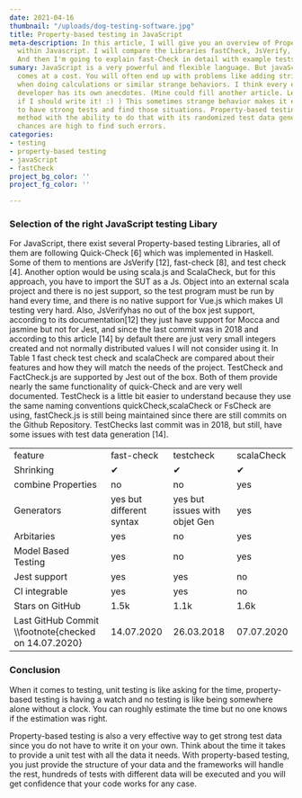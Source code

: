 ```yaml
---
date: 2021-04-16
thumbnail: "/uploads/dog-testing-software.jpg"
title: Property-based testing in JavaScript
meta-description: In this article, I will give you an overview of Property-based testing
  within Javascript. I will compare the Libraries fastCheck, JsVerify, and test-Check.
  And then I'm going to explain fast-Check in detail with example tests.
sumary: JavaScript is a very powerful and flexible language. But javaScripts flexibility
  comes at a cost. You will often end up with problems like adding strings to numbers
  when doing calculations or similar strange behaviors. I think every experienced
  developer has its own anecdotes. (Mine could fill another article. Leave me an eMail
  if I should write it! :) ) This sometimes strange behavior makes it even more important
  to have strong tests and find those situations. Property-based testing is a testing
  method with the ability to do that with its randomized test data generation you\`re
  chances are high to find such errors.
categories:
- testing
- property-based testing
- javaScript
- fastCheck
project_bg_color: ''
project_fg_color: ''

---
```

### Selection of the right JavaScript testing Libary

For JavaScript, there exist several Property-based testing Libraries, all of them are following Quick-Check \[6\] which was implemented in Haskell. Some of them to mentions are JsVerify \[12\], fast-check \[8\], and test check \[4\]. Another option would be using scala.js and ScalaCheck, but for this approach, you have to import the SUT as a Js. Object into an external scala project and there is no jest support, so the test program must be run by hand every time, and there is no native support for Vue.js which makes UI testing very hard. Also, JsVerifyhas no out of the box jest support, according to its documentation\[12\] they just have support for Mocca and jasmine but not for Jest, and since the last commit was in 2018 and according to this article \[14\] by default there are just very small integers created and not normally distributed values I will not consider using it. In Table 1 fast check test check and scalaCheck are compared about their features and how they will match the needs of the project. TestCheck and FactCheck.js are supported by Jest out of the box. Both of them provide nearly the same functionality of quick-Check and are very well documented. TestCheck is a little bit easier to understand because they use the same naming conventions quickCheck,scalaCheck or FsCheck are using, fastCheck.js is still being maintained since there are still commits on the Github Repository. TestChecks last commit was in 2018, but still, have some issues with test data generation \[14\].

<table>
<tr>
<td>feature</td>
<td>fast-check</td>
<td>testcheck</td>
<td>scalaCheck</td>
</tr>
<tr>
<td>Shrinking</td>
<td>	&#10004;</td>
<td>&#10004;</td>
<td>&#10004;</td>
</tr>
<tr>
<td>combine Properties</td>
<td>no</td>
<td>no</td>
<td>yes</td>
</tr>
<tr>
<td>Generators</td>
<td>yes but different syntax</td>
<td>yes but issues with objet Gen</td>
<td>yes</td>
</tr>
<tr>
<td>Arbitaries</td>
<td>yes</td>
<td>no</td>
<td>yes</td>
</tr>
<tr>
<td>Model Based Testing</td>
<td>yes</td>
<td>no</td>
<td>yes</td>
</tr>
<tr>
<td>Jest support</td>
<td>yes</td>
<td>yes</td>
<td>no</td>
</tr>
<tr>
<td>CI integrable</td>
<td>yes</td>
<td>yes</td>
<td>no</td>
</tr>
<tr>
<td>Stars on GitHub</td>
<td>1.5k</td>
<td>1.1k</td>
<td>1.6k</td>
</tr>
<tr>
<td>Last GitHub Commit \\footnote{checked on 14.07.2020}</td>
<td>14.07.2020</td>
<td>26.03.2018</td>
<td>07.07.2020</td>
</tr>
</table>

### Conclusion

When it comes to testing, unit testing is like asking for the time, property-based testing is having a watch and no testing is like being somewhere alone without a clock. You can roughly estimate the time but no one knows if the estimation was right.

Property-based testing is also a very effective way to get strong test data since you do not have to write it on your own. Think about the time it takes to provide a unit test with all the data it needs. With property-based testing, you just provide the structure of your data and the frameworks will handle the rest, hundreds of tests with different data will be executed and you will get confidence that your code works for any case.